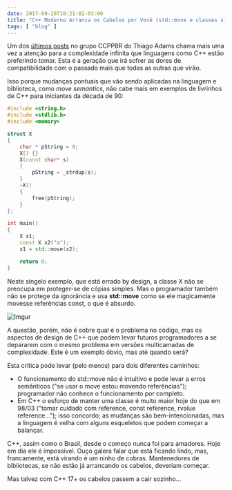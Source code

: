 ```yaml
---
date: 2017-09-26T10:21:02-03:00
title: "C++ Moderno Arranca os Cabelos por Você (std::move e classes simples)."
tags: [ "blog" ]
---
```

Um dos [últimos posts](https://groups.google.com/forum/#!topic/ccppbrasil/-AC9U7J-0Zg) no grupo CCPPBR do Thiago Adams chama mais uma vez a atenção para a complexidade infinita que linguagens como C++ estão preferindo tomar. Esta é a geração que irá sofrer as dores de compatibilidade com o passado mais que todas as outras que virão.

Isso porque mudanças pontuais que vão sendo aplicadas na linguagem e biblioteca, como *move semantics*, não cabe mais em exemplos de livrinhos de C++ para iniciantes da década de 90:

```cpp
#include <string.h>
#include <stdlib.h>
#include <memory>

struct X
{
    char * pString = 0;
    X() {}
    X(const char* s)
    {
        pString = _strdup(s);
    }
    ~X()
    {
        free(pString);
    }
};

int main()
{
    X x1;
    const X x2("a");
    x1 = std::move(x2);

    return 0;
}
```

Neste singelo exemplo, que está errado by design, a classe X não se preocupa em proteger-se de cópias simples. Mas o programador também não se protege da ignorância e usa **std::move** como se ele magicamente movesse referências const, o que é absurdo.

![Imgur](/images/zi5GJxE.png)

A questão, porém, não é sobre qual é o problema no código, mas os aspectos de design de C++ que podem levar futuros programadores a se depararem com o mesmo problema em versões multicamadas de complexidade. Este é um exemplo óbvio, mas até quando será?

Esta crítica pode levar (pelo menos) para dois diferentes caminhos:

 - O funcionamento do std::move não é intuitivo e pode levar a erros semânticos ("se usar o move estou movendo referências"); programador não conhece o funcionamento por completo.
 - Em C++ o esforço de manter uma classe é muito maior hoje do que em 98/03 ("tomar cuidado com reference, const reference, rvalue reference..."); isso concordo; as mudanças são bem-intencionadas, mas a linguagem é velha com alguns esqueletos que podem começar a balançar.

C++, assim como o Brasil, desde o começo nunca foi para amadores. Hoje em dia ele é impossível. Ouço galera falar que está ficando lindo, mas, francamente, está virando é um ninho de cobras. Mantenedores de bibliotecas, se não estão já arrancando os cabelos, deveriam começar.

Mas talvez com C++ 17+ os cabelos passem a cair sozinho...
